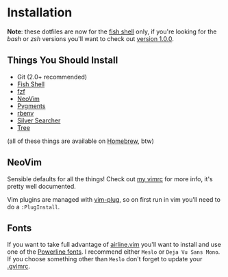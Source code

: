 # Installation

**Note**: these dotfiles are now for the [fish shell][fish] only, if you're
looking for the *bash* or *zsh* versions you'll want to check out [version
1.0.0][v1].

## Things You Should Install

* Git (2.0+ recommended)
* [Fish Shell][fish]
* [fzf][fzf]
* [NeoVim][neovim]
* [Pygments][pygments]
* [rbenv][rbenv]
* [Silver Searcher][ag]
* [Tree][tree]

(all of these things are available on [Homebrew][brew], btw)


## NeoVim

Sensible defaults for all the things! Check out [my vimrc][vimrc] for more
info, it's pretty well documented.

Vim plugins are managed with [vim-plug][plug], so on first run in vim you'll
need to do a `:PlugInstall`.


## Fonts

If you want to take full advantage of
[airline.vim](https://github.com/bling/vim-airline) you'll want to install and
use one of the [Powerline fonts](https://github.com/Lokaltog/powerline-fonts).
I recommend either `Meslo` or `Deja Vu Sans Mono`. If you choose something
other than `Meslo` don't forget to update your [.gvimrc](.gvimrc).


[ag]:       http://geoff.greer.fm/ag/
[brew]:     http://brew.sh
[fish]:     http://fishshell.com
[fzf]:      https://github.com/junegunn/fzf
[neovim]:   http://neovim.io
[plug]:     https://github.com/junegunn/vim-plug
[pygments]: http://pygments.org
[rbenv]:    https://github.com/sstephenson/rbenv
[tree]:     http://mama.indstate.edu/users/ice/tree/
[v1]:       https://github.com/gf3/dotfiles/tree/v1.0.0
[vimrc]:    .nvimrc
